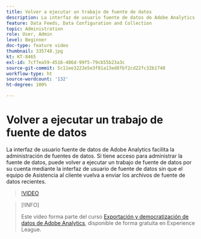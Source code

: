 ```yaml
---
title: Volver a ejecutar un trabajo de fuente de datos
description: La interfaz de usuario fuente de datos de Adobe Analytics facilita la administración de fuentes de datos. Si tiene acceso para administrar la fuente de datos, puede volver a ejecutar un trabajo de fuente de datos por su cuenta mediante la interfaz de usuario de fuente de datos sin que el equipo de Asistencia al cliente vuelva a enviar los archivos de fuente de datos recientes.
feature: Data Feeds, Data Configuration and Collection
topic: Administration
role: User, Admin
level: Beginner
doc-type: feature video
thumbnail: 335748.jpg
kt: KT-8465
exl-id: 7cf7ea59-4516-486d-99f5-79cb55b23a3c
source-git-commit: 5c11ee3222e5e3f81a13ed8fbf2cd22fc32b1740
workflow-type: ht
source-wordcount: '132'
ht-degree: 100%

---
```


# Volver a ejecutar un trabajo de fuente de datos

La interfaz de usuario fuente de datos de Adobe Analytics facilita la administración de fuentes de datos. Si tiene acceso para administrar la fuente de datos, puede volver a ejecutar un trabajo de fuente de datos por su cuenta mediante la interfaz de usuario de fuente de datos sin que el equipo de Asistencia al cliente vuelva a enviar los archivos de fuente de datos recientes.

>[!VIDEO](https://video.tv.adobe.com/v/335748/?quality=12&learn=on)

>[!INFO]
>
> Este vídeo forma parte del curso [Exportación y democratización de datos de Adobe Analytics](https://experienceleague.adobe.com/?recommended=Analytics-A-1-2022.1.democratizing&amp;lang=es), disponible de forma gratuita en Experience League.